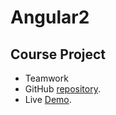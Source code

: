 # Angular2

## Course Project

- Teamwork
- GitHub [repository](https://github.com/teddy-b/hair-and-cosmetics).
- Live [Demo](https://teddy-b.github.io/hair-and-cosmetics/home).
